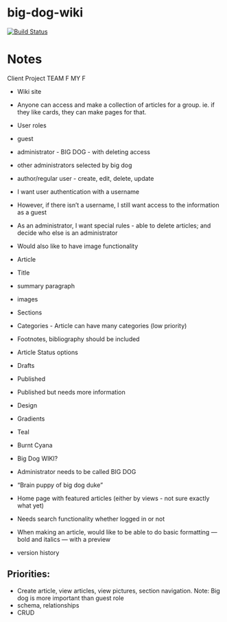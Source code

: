 # big-dog-wiki

[![Build Status](https://travis-ci.org/lydiamnash/big-dog-wiki.svg?branch=master)](https://travis-ci.org/lydiamnash/big-dog-wiki)

# Notes
Client Project
TEAM F MY F

* Wiki site
* Anyone can access and make a collection of articles for a group. ie. if they like cards, they can make pages for that.
* User roles
* guest
* administrator - BIG DOG - with deleting access
* other administrators selected by big dog
* author/regular user - create, edit, delete, update
* I want user authentication with a username
* However, if there isn’t a username, I still want access to the information as a guest
* As an administrator, I want special rules - able to delete articles; and decide who else is an administrator
* Would also like to have image functionality
* Article
* Title
* summary paragraph
* images
* Sections
* Categories - Article can have many categories (low priority)
* Footnotes, bibliography should be included
* Article Status options
* Drafts
* Published
* Published but needs more information
* Design
* Gradients
* Teal
* Burnt Cyana
* Big Dog WIKI?
* Administrator needs to be called BIG DOG
* “Brain puppy of big dog duke”

* Home page with featured articles (either by views - not sure exactly what yet)
* Needs search functionality whether logged in or not
* When making an article, would like to be able to do basic formatting — bold and italics — with a  preview
* version history

## Priorities:
* Create article, view articles, view pictures, section navigation. Note: Big dog is more important than guest role
* schema, relationships
* CRUD
